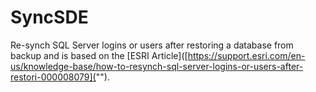 # SyncSDE
Re-synch SQL Server logins or users after restoring a database from backup and is based on the [ESRI Article]([https://support.esri.com/en-us/knowledge-base/how-to-resynch-sql-server-logins-or-users-after-restori-000008079]("").
